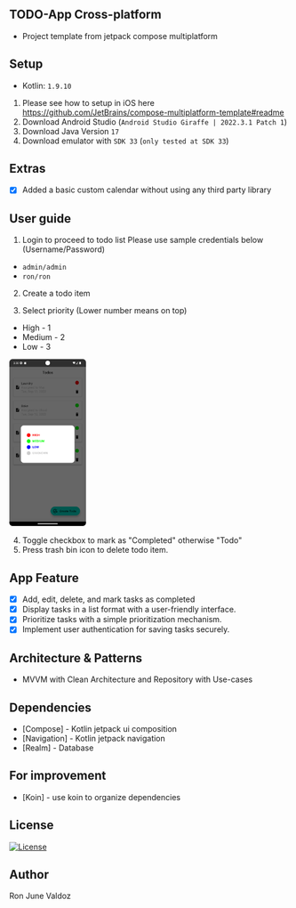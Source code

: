 ## TODO-App Cross-platform
- Project template from jetpack compose multiplatform
## Setup

- Kotlin: `1.9.10`

1. Please see how to setup in iOS here https://github.com/JetBrains/compose-multiplatform-template#readme
2. Download Android Studio (`Android Studio Giraffe | 2022.3.1 Patch 1`)
3. Download Java Version `17`
4. Download emulator with `SDK 33` (`only tested at SDK 33`)

## Extras
- [x] Added a basic custom calendar without using any third party library

## User guide

1. Login to proceed to todo list
  Please use sample credentials below (Username/Password)
  - `admin/admin`
  - `ron/ron`

2. Create a todo item

3. Select priority (Lower number means on top)

  - High - 1
  - Medium - 2
  - Low - 3
 
   <img src="readme_images/priority_legend.png" height="300px">

4. Toggle checkbox to mark as "Completed" otherwise "Todo"
5. Press trash bin icon to delete todo item.

## App Feature
- [x] Add, edit, delete, and mark tasks as completed
- [x] Display tasks in a list format with a user-friendly interface.
- [x] Prioritize tasks with a simple prioritization mechanism.
- [x] Implement user authentication for saving tasks securely.

## Architecture & Patterns
- MVVM with Clean Architecture and Repository with Use-cases

## Dependencies
- [Compose] - Kotlin jetpack ui composition
- [Navigation] - Kotlin jetpack navigation
- [Realm] - Database

## For improvement
- [Koin] - use koin to organize dependencies

## License
[![License](https://img.shields.io/badge/License-Apache_2.0-blue.svg)](https://opensource.org/licenses/Apache-2.0)

## Author
Ron June Valdoz
